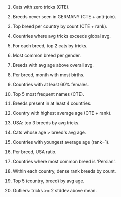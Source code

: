 1. Cats with zero tricks (CTE).

2. Breeds never seen in GERMANY (CTE + anti-join).

3. Top breed per country by count (CTE + rank).

4. Countries where avg tricks exceeds global avg.

5. For each breed, top 2 cats by tricks.

6. Most common breed per gender.

7. Breeds with avg age above overall avg.

8. Per breed, month with most births.

9. Countries with at least 60% females.

10. Top 5 most frequent names (CTE).

11. Breeds present in at least 4 countries.

12. Country with highest average age (CTE + rank).

13. USA: top 3 breeds by avg tricks.

14. Cats whose age > breed's avg age.

15. Countries with youngest average age (rank=1).

16. Per breed, USA ratio.

17. Countries where most common breed is 'Persian'.

18. Within each country, dense rank breeds by count.

19. Top 5 (country, breed) by avg age.

20. Outliers: tricks >= 2 stddev above mean.

